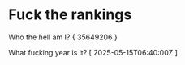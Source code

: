 # Fuck the rankings

Who the hell am I?
{ 35649206 }

What fucking year is it?
[ 2025-05-15T06:40:00Z ]
